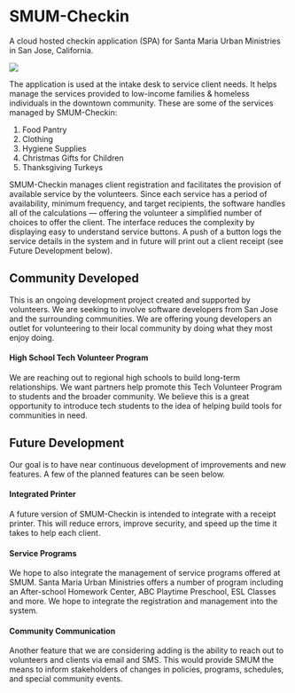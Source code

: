 # SMUM-Checkin
A cloud hosted checkin application (SPA) for Santa Maria Urban Ministries in San Jose, California.

<img src="https://res.cloudinary.com/hrscywv4p/image/upload/c_limit,fl_lossy,h_1440,w_720,f_auto,q_auto/v1/134667/f510cc08e01543eebf2edc25fd14b3da_qvjufo.png">

The application is used at the intake desk to service client needs. It helps manage the services provided to low-income families & homeless individuals in the downtown community. These are some of the services managed by SMUM-Checkin:

<ol>
  <li>Food Pantry
  <li>Clothing
  <li>Hygiene Supplies
  <li>Christmas Gifts for Children
  <li>Thanksgiving Turkeys
</ol>

SMUM-Checkin manages client registration and facilitates the  provision of available service by the volunteers. Since each service has a period of availability, minimum frequency, and target recipients, the software handles all of the calculations &mdash; offering the volunteer a simplified number of choices to offer the client. The interface reduces the complexity by displaying easy to understand service buttons. A push of a button logs the service details in the system and in future will print out a client receipt (see Future Development below).

## Community Developed
This is an ongoing development project created and supported by volunteers. We are seeking to involve software developers from San Jose and the surrounding communities. We are offering young developers an outlet for volunteering to their local community by doing what they most enjoy doing.

#### High School Tech Volunteer Program
We are reaching out to regional high schools to build long-term relationships. We want partners help promote this Tech Volunteer Program to students and the broader community. We believe this is a great opportunity to introduce tech students to the idea of helping build tools for communities in need.

## Future Development
Our goal is to have near continuous development of improvements and new features. A few of the planned features can be seen below.

#### Integrated Printer
A future version of SMUM-Checkin is intended to integrate with a receipt printer. This will reduce errors, improve security, and speed up the time it takes to help each client.

#### Service Programs
We hope to also integrate the management of service programs offered at SMUM. Santa Maria Urban Ministries offers a number of program including an After-school Homework Center, ABC Playtime Preschool, ESL Classes and more. We hope to integrate the registration and management into the system.

#### Community Communication
Another feature that we are considering adding is the ability to reach out to volunteers and clients via email and SMS. This would provide SMUM the means to inform stakeholders of changes in policies, programs, schedules, and special community events.
